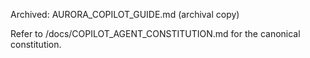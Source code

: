 Archived: AURORA_COPILOT_GUIDE.md (archival copy)

Refer to /docs/COPILOT_AGENT_CONSTITUTION.md for the canonical constitution.
